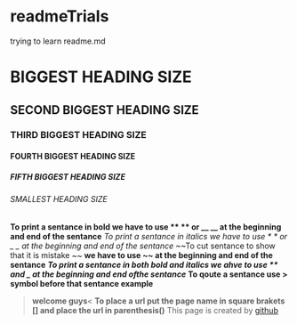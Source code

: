# readmeTrials
trying to learn readme.md
# BIGGEST HEADING SIZE
## SECOND BIGGEST HEADING SIZE
### THIRD BIGGEST HEADING SIZE
#### FOURTH BIGGEST HEADING SIZE
##### FIFTH BIGGEST HEADING SIZE
###### SMALLEST HEADING SIZE
**To print a sentance in bold we have to use ** ** or __ __ at the beginning and end of the sentance**
*To print a sentance in italics we have to use * * or _ _ at the beginning and end of the sentance*
~~To cut sentance to show that it is mistake ~~
**we have to use ~~ at the beginning and end of the sentance**
**_To print a sentance in both bold and italics we ahve to use ** and _ at the beginning and end ofthe sentance_**
**To qoute a sentance use > symbol before that sentance example**
>**welcome guys**<
**To place a url put the page name in square brakets [] and place the url in parenthesis()**
This page is created by [github](https://pages.github.com)


